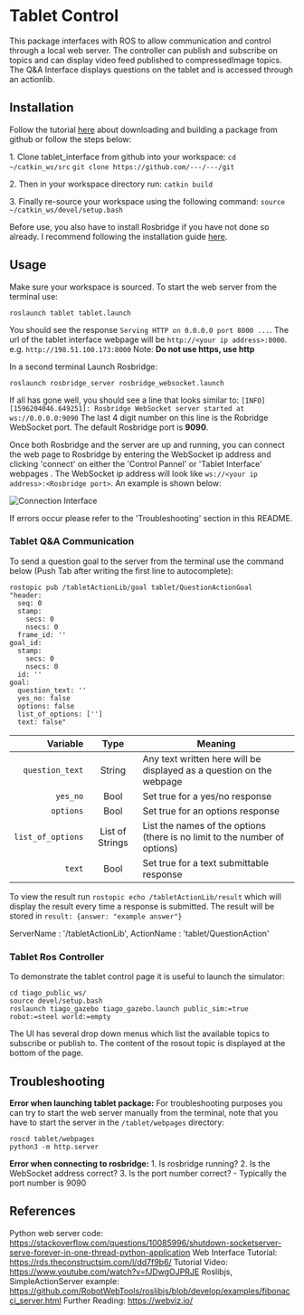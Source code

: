 # Tablet Control

This package interfaces with ROS to allow communication and control through a local web server. The controller can publish and subscribe on topics and can display video feed published to compressedImage topics. The Q&A Interface displays questions on the tablet and is accessed through an actionlib.


## Installation

Follow the tutorial [here](https://industrial-training-master.readthedocs.io/en/melodic/_source/session1/Installing-Existing-Packages.html#download-and-build-a-package-from-source) about downloading and building a package from github or follow the steps below:

1\. Clone tablet_interface from github into your workspace:
`cd ~/catkin_ws/src`
`git clone https://github.com/---/---/git`

2\. Then in your workspace directory run:
`catkin build`

3\. Finally re-source your workspace using the following command:
`source ~/catkin_ws/devel/setup.bash`

Before use, you also have to install Rosbridge if you have not done so already. I recommend following the installation guide [here](http://wiki.ros.org/rosbridge_suite). 

## Usage
Make sure your workspace is sourced. To start the web server from the terminal use:
```
roslaunch tablet tablet.launch
```


You should see the response `Serving HTTP on 0.0.0.0 port 8000 ...`. The url of the tablet interface webpage will be `http://<your ip address>:8000`. e.g. `http://198.51.100.173:8000`
Note: **Do not use https, use http**

In a second terminal Launch Rosbridge:
```
roslaunch rosbridge_server rosbridge_websocket.launch
```
If all has gone well, you should see a line that looks similar to:
`[INFO] [1596204046.649251]: Rosbridge WebSocket server started at ws://0.0.0.0:9090`
The last 4 digit number on this line is the Robridge WebSocket port. The default Rosbridge port is **9090**.

Once both Rosbridge and the server are up and running, you can connect the web page to Rosbridge by entering the WebSocket ip address and clicking 'connect' on either the 'Control Pannel' or 'Tablet Interface' webpages . The WebSocket ip address will look like `ws://<your ip address>:<Rosbridge port>`. An example is shown below:

![Connection Interface](https://github.com/TGroom/tablet_interface/blob/master/Header_Bar.png)

If errors occur please refer to the 'Troubleshooting' section in this README.


### Tablet Q&A Communication
To send a question goal to the server from the terminal use the command below (Push Tab after writing the first line to autocomplete):
```plaintext
rostopic pub /tabletActionLib/goal tablet/QuestionActionGoal
"header:
  seq: 0
  stamp:
    secs: 0
    nsecs: 0
  frame_id: ''
goal_id:
  stamp:
    secs: 0
    nsecs: 0
  id: ''
goal:
  question_text: ''
  yes_no: false
  options: false
  list_of_options: ['']
  text: false"
```

Variable | Type | Meaning
---:|:---:|---
`question_text` | String | Any text written here will be displayed as a question on the webpage
`yes_no` | Bool | Set true for a yes/no response
`options` | Bool | Set true for an options response
`list_of_options` | List of Strings | List the names of the options (there is no limit to the number of options)
`text`	 | Bool | Set true for a text submittable response

To view the result run `rostopic echo /tabletActionLib/result` which will display the result every time a response is submitted. The result will be stored in `result: {answer: "example answer"}`

ServerName : '/tabletActionLib',
ActionName : 'tablet/QuestionAction'

### Tablet Ros Controller

To demonstrate the tablet control page it is useful to launch the simulator:
```
cd tiago_public_ws/
source devel/setup.bash
roslaunch tiago_gazebo tiago_gazebo.launch public_sim:=true robot:=steel world:=empty
```
The UI has several drop down menus which list the available topics to subscribe or publish to. The content of the rosout topic is displayed at the bottom of the page.

## Troubleshooting

**Error when launching tablet package:**
For troubleshooting purposes you can try to start the web server manually from the terminal, note that you have to start the server in the `/tablet/webpages` directory:
```
roscd tablet/webpages
python3 -m http.server
```

**Error when connecting to rosbridge:**
1\. Is rosbridge running?
2\. Is the WebSocket address correct? 
3\. Is the port number correct? - Typically the port number is 9090
## References
Python web server code: https://stackoverflow.com/questions/10085996/shutdown-socketserver-serve-forever-in-one-thread-python-application
Web Interface Tutorial: https://rds.theconstructsim.com/l/dd7f9b6/
Tutorial Video: https://www.youtube.com/watch?v=fJDwgOJPRJE
Roslibjs, SimpleActionServer example: https://github.com/RobotWebTools/roslibjs/blob/develop/examples/fibonacci_server.html
Further Reading: https://webviz.io/







